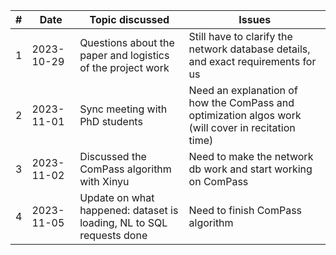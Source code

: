 | #   | Date       | Topic discussed                                                      | Issues                                                                                             |
| --- | ---------- | -------------------------------------------------------------------- | -------------------------------------------------------------------------------------------------- |
| 1   | 2023-10-29 | Questions about the paper and logistics of the project work          | Still have to clarify the network database details, and exact requirements for us                  |
| 2   | 2023-11-01 | Sync meeting with PhD students                                       | Need an explanation of how the ComPass and optimization algos work (will cover in recitation time) |
| 3   | 2023-11-02 | Discussed the ComPass algorithm with Xinyu                           | Need to make the network db work and start working on ComPass                                      |
| 4   | 2023-11-05 | Update on what happened: dataset is loading, NL to SQL requests done | Need to finish ComPass algorithm                                                                   |
